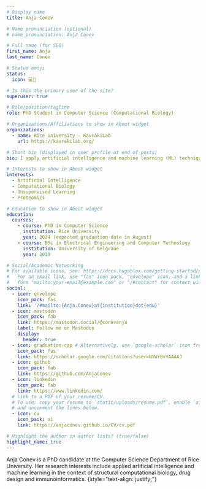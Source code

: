 ```yaml
---
# Display name
title: Anja Conev

# Name pronunciation (optional)
# name_pronunciation: Anja Conev

# Full name (for SEO)
first_name: Anja
last_name: Conev

# Status emoji
status:
  icon: 💻🧬

# Is this the primary user of the site?
superuser: true

# Role/position/tagline
role: PhD Student in Computer Science (Computational Biology)

# Organizations/Affiliations to show in About widget
organizations:
  - name: Rice University - KavrakiLab
    url: https://kavrakilab.org/

# Short bio (displayed in user profile at end of posts)
bio: I apply artificial intelligence and machine learning (ML) techniques to the problems in the field of computational structural biology with the goal of aiding drug discovery. In particular, the computational problems I explored include the design of ML-driven molecular scoring functions, search approaches in molecular docking, analysis and visualization of the data generated by biomolecular and macromolecular simulations.

# Interests to show in About widget
interests:
  - Artificial Intelligence
  - Computational Biology
  - Unsupervised Learning
  - Proteomics

# Education to show in About widget
education:
  courses:
    - course: PhD in Computer Science
      institution: Rice University
      year: 2024 (expected graduation date in August)
    - course: BSc in Electrical Engineering and Computer Technology
      institution: University of Belgrade
      year: 2019

# Social/Academic Networking
# For available icons, see: https://docs.hugoblox.com/getting-started/page-builder/#icons
#   For an email link, use "fas" icon pack, "envelope" icon, and a link in the
#   form "mailto:your-email@example.com" or "/#contact" for contact widget.
social:
  - icon: envelope
    icon_pack: fas
    link: '/#mailto:{Anja.Conev}at{institution}dot{edu}'
  - icon: mastodon
    icon_pack: fab
    link: https://mastodon.social/@conevanja
    label: Follow me on Mastodon
    display:
      header: true
  - icon: graduation-cap # Alternatively, use `google-scholar` icon from `ai` icon pack
    icon_pack: fas
    link: https://scholar.google.com/citations?user=NYWrBvYAAAAJ
  - icon: github
    icon_pack: fab
    link: https://github.com/AnjaConev
  - icon: linkedin
    icon_pack: fab
    link: https://www.linkedin.com/
  # Link to a PDF of your resume/CV.
  # To use: copy your resume to `static/uploads/resume.pdf`, enable `ai` icons in `params.yaml`,
  # and uncomment the lines below.
  - icon: cv
    icon_pack: ai
    link: https://anjaconev.github.io/CV/cv.pdf

# Highlight the author in author lists? (true/false)
highlight_name: true
---
```


Anja Conev is a PhD candidate at the Computer Science Department of Rice University. Her research interests include applied artificial intelligence and machine learning in the context of structural computational biology, drug design and immunoinformatics.
{style="text-align: justify;"}
